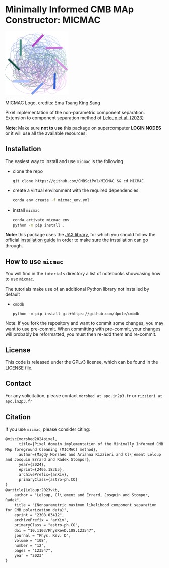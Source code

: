 # Minimally Informed CMB MAp Constructor: MICMAC

<img src="./MICMAC-2.png" alt="drawing" width="200">

MICMAC Logo, credits: Ema Tsang King Sang

Pixel implementation of the non-parametric component separation.
Extension to component separation method of [Leloup et al. (2023)](https://journals.aps.org/prd/abstract/10.1103/PhysRevD.108.123547)

**Note**: Make sure **not to use** this package on supercomputer **LOGIN NODES** or it will use all the available resources.


## Installation

The easiest way to install and use `micmac` is the following

- clone the repo
    ```
    git clone https://github.com/CMBSciPol/MICMAC && cd MICMAC
    ```
- create a virtual environment with the required dependencies
    ```bash
    conda env create -f micmac_env.yml
    ```
- install `micmac`
    ```bash
    conda activate micmac_env
    python -m pip install .
    ```

**Note:** this package uses the [JAX library](https://jax.readthedocs.io), for which you should follow the official [installation guide](https://jax.readthedocs.io/en/latest/installation.html) in order to make sure the installation can go through.

## How to use `micmac`

You will find in the `tutorials` directory a list of notebooks showcasing how to use `micmac`.

The tutorials make use of an additional Python library not installed by default
- `cmbdb`
    ```shell
    python -m pip install git+https://github.com/dpole/cmbdb
    ```
Note: If you fork the repository and want to commit some changes, you may want to use pre-commit. When committing with pre-commit, your changes will probably be reformatted, you must then re-add them and re-commit.

## License
This code is released under the GPLv3 license, which can be found in the [LICENSE](./LICENSE) file.

## Contact

For any solicitation, please contact `morshed at apc.in2p3.fr` or `rizzieri at apc.in2p3.fr`


## Citation

If you use `micmac`, please consider citing:
```
@misc{morshed2024pixel,
      title={Pixel domain implementation of the Minimally Informed CMB MAp foreground Cleaning (MICMAC) method},
      author={Magdy Morshed and Arianna Rizzieri and Cl\'ement Leloup and Josquin Errard and Radek Stompor},
      year={2024},
      eprint={2405.18365},
      archivePrefix={arXiv},
      primaryClass={astro-ph.CO}
}
@article{Leloup:2023vkb,
    author = "Leloup, Cl\'ement and Errard, Josquin and Stompor, Radek",
    title = "{Nonparametric maximum likelihood component separation for CMB polarization data}",
    eprint = "2308.03412",
    archivePrefix = "arXiv",
    primaryClass = "astro-ph.CO",
    doi = "10.1103/PhysRevD.108.123547",
    journal = "Phys. Rev. D",
    volume = "108",
    number = "12",
    pages = "123547",
    year = "2023"
}
```

